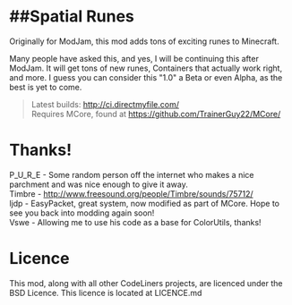 ##Spatial Runes
======
Originally for ModJam, this mod adds tons of exciting runes to Minecraft.

Many people have asked this, and yes, I will be continuing this after ModJam. It will get tons of new runes, Containers that actually work right, and more. I guess you can consider this "1.0" a Beta or even Alpha, as the best is yet to come.

> Latest builds: http://ci.directmyfile.com/<br>
Requires MCore, found at https://github.com/TrainerGuy22/MCore/

Thanks!
======

P_U_R_E - Some random person off the internet who makes a nice parchment and was nice enough to give it away. <br>
Timbre - http://www.freesound.org/people/Timbre/sounds/75712/ <br>
ljdp - EasyPacket, great system, now modified as part of MCore. Hope to see you back into modding again soon! <br>
Vswe - Allowing me to use his code as a base for ColorUtils, thanks!

Licence
======

This mod, along with all other CodeLiners projects, are licenced under the BSD Licence. This licence is located at LICENCE.md
